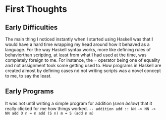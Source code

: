 # First Thoughts

## Early Difficulties

The main thing I noticed instantly when I started using Haskell was that I would have a hard time wrapping my head around how it behaved as a language. For the way Haskell syntax works, more like defining rules of behaviorthan scripting, at least from what I had used at the time, was completely foreign to me. For instance, the = operator being one of equality and not assignment took some getting used to. How programs in Haskell are created almost by defining cases nd not writing scripts was a novel concept to me, to say the least.

## Early Programs

It was not until writing a simple program for addition (*seen below*) that it really clicked for me how things worked.
`-- addition
add :: NN -> NN -> NN
add O n = n
add (S n) m = S (add n m)`
